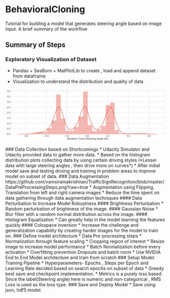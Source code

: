 # BehavioralCloning
Tutorial for building a model that generates steering angle based on image input. A brief summary of the workflow 
## Summary of Steps
### Exploratory Visualization of Dataset
* Pandas + SeaBorn + MatPlotLib to create , load and append dataset from dataframe
* Visualization to understand the distribution and quality of data 
<p align="center">
<img src= "Track1_SteeringAngle_Dist.png" width="500"/>
</p>
### Data Collection based on Shortcomings
* Udacity Simulator and Udacity provided data to gather more data. 
* Based on the histogram distribution plots collecting data by using certain driving styles (*Lesser data with large steering angles , then drive more on curves*)
* After initial model save and testing driving and training in problem areas to improve model on subset of data. 
### Data Augmentation
https://github.com/vamsiramakrishnan/TrafficSignRecognition/blob/master/DataPreProcessingSteps.png?raw=true
* Augmentation using Flipping, Translation from left and right camera images
* Reduce the time spent on data gathering through data augmentation techniques #### Data Perturbation to Increase Model Robustness
#### Brightness Perturbation
* Random perturbation of brightness of the image.
#### Gaussian Noise
* Blur filter with a random normal distribution across the image.
#### Histogram Equalization
* Can greatly help in the model learning the features quickly
#### Colospace inversion
* Increase the challenge and generalization capability by creating harder images for the model to train on. 
### Define model architecture
* Data Pre-processing steps
* Normalization through feature scaling
* Cropping region of interest
* Resize image to increase model performance
* Batch Normalization before every activation
* Overfitting prevention Dropouts and batch norm
* Use NVIDIA End to End Model architecture and train from scratch 
### Setup Model Training Pipeline
* Hyperparameters- Epochs , Steps per Epoch and Learning Rate decided based on search epochs on subset of data
* Greedy best save and checkpoint implementation.
* Metrics is a purely loss based. Since the label(Steering angle) here is numeric and non-categorical , RMS Loss is used as the loss type. 
### Save and Deploy Model
* Save using json, hdf5 model.
